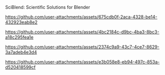 SciBlend: Scientific Solutions for Blender


https://github.com/user-attachments/assets/675cdb0f-2aca-4328-be14-432923eab8e2


https://github.com/user-attachments/assets/4bc2184c-d9bc-4ba3-8bc3-a18c295fea1e


https://github.com/user-attachments/assets/2374c9a9-43c7-4ce7-8629-3a7adeb4e3d4


https://github.com/user-attachments/assets/e3b058e8-eb94-497c-853a-d520418599cf
